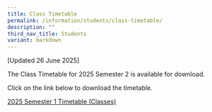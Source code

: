 ```yaml
---
title: Class Timetable
permalink: /information/students/class-timetable/
description: ""
third_nav_title: Students
variant: markdown
---
```

[Updated 26 June 2025]

The Class Timetable for 2025 Semester 2 is available for download.

Click on the link below to download the timetable. 

[2025 Semester 1 Timetable (Classes)](/files/Information/Students/Timetable/2025_Sem_2_Timetable_v17e_Classes.pdf)